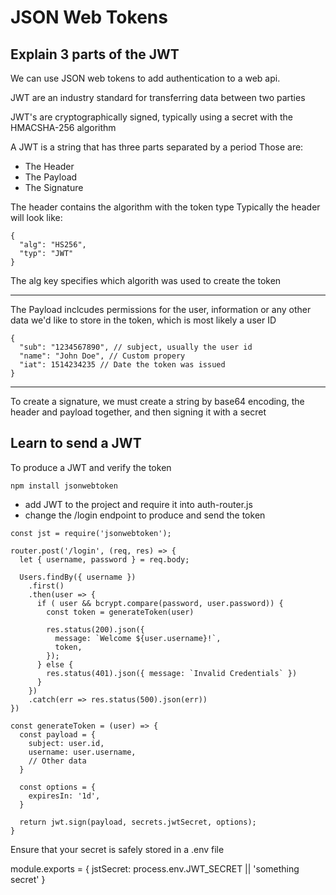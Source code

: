 # JSON Web Tokens

## Explain 3 parts of the JWT
We can use JSON web tokens to add authentication to a web api. 

JWT are an industry standard for transferring data between two parties

JWT's are cryptographically signed, typically using a secret with the HMACSHA-256 algorithm

A JWT is a string that has three parts separated by a period
Those are:

- The Header
- The Payload
- The Signature

The header contains the algorithm with the token type Typically the header will look like:

```
{
  "alg": "HS256",
  "typ": "JWT" 
}
```

The alg key specifies which algorith was used to create the token

***

The Payload inclcudes permissions for the user, information or any other data we'd like to store in the token, which is most likely a user ID

```
{
  "sub": "1234567890", // subject, usually the user id
  "name": "John Doe", // Custom propery
  "iat": 1514234235 // Date the token was issued
}
```

***

To create a signature, we must create a string by base64 encoding, the header and payload together, and then signing it with a secret

## Learn to send a JWT

To produce a JWT and verify the token 

`npm install jsonwebtoken`

- add JWT to the project and require it into auth-router.js
- change the /login endpoint to produce and send the token

```
const jst = require('jsonwebtoken');

router.post('/login', (req, res) => {
  let { username, password } = req.body;

  Users.findBy({ username })
    .first()
    .then(user => {
      if ( user && bcrypt.compare(password, user.password)) {
        const token = generateToken(user)

        res.status(200).json({
          message: `Welcome ${user.username}!`,
          token,
        });
      } else {
        res.status(401).json({ message: `Invalid Credentials` })
      }
    })
    .catch(err => res.status(500).json(err))
})

const generateToken = (user) => {
  const payload = {
    subject: user.id,
    username: user.username,
    // Other data
  }

  const options = {
    expiresIn: '1d',
  }

  return jwt.sign(payload, secrets.jwtSecret, options);
}
```

Ensure that your secret is safely stored in a .env file

module.exports = {
  jstSecret: process.env.JWT_SECRET || 'something secret'
}
